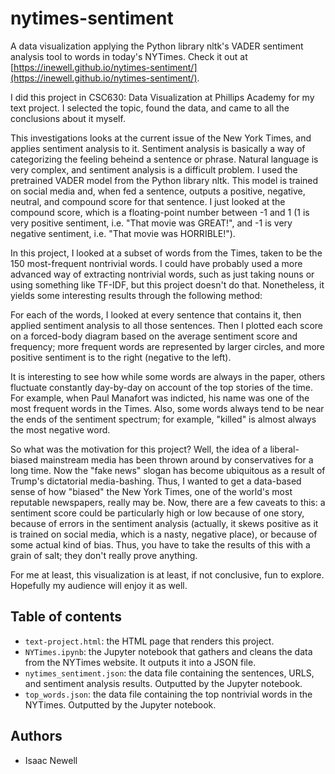 # nytimes-sentiment
A data visualization applying the Python library nltk's VADER sentiment analysis tool to words in today's NYTimes. Check it out at [https://inewell.github.io/nytimes-sentiment/](https://inewell.github.io/nytimes-sentiment/).

I did this project in CSC630: Data Visualization at Phillips Academy for my text project. I selected the topic, found the data, and came to all the conclusions about it myself.

This investigations looks at the current issue of the New York Times, and applies sentiment analysis to it. Sentiment analysis is basically a way of categorizing the feeling beheind a sentence or phrase. Natural language is very complex, and sentiment analysis is a difficult problem. I used the pretrained VADER model from the Python library nltk. This model is trained on social media and, when fed a sentence, outputs a positive, negative, neutral, and compound score for that sentence. I just looked at the compound score, which is a floating-point number between -1 and 1 (1 is very positive sentiment, i.e. "That movie was GREAT!", and -1 is very negative sentiment, i.e. "That movie was HORRIBLE!").

In this project, I looked at a subset of words from the Times, taken to be the 150 most-frequent nontrivial words. I could have probably used a more advanced way of extracting nontrivial words, such as just taking nouns or using something like TF-IDF, but this project doesn't do that. Nonetheless, it yields some interesting results through the following method:

For each of the words, I looked at every sentence that contains it, then applied sentiment analysis to all those sentences. Then I plotted each score on a forced-body diagram based on the average sentiment score and frequency; more frequent words are represented by larger circles, and more positive sentiment is to the right (negative to the left).

It is interesting to see how while some words are always in the paper, others fluctuate constantly day-by-day on account of the top stories of the time. For example, when Paul Manafort was indicted, his name was one of the most frequent words in the Times. Also, some words always tend to be near the ends of the sentiment spectrum; for example, "killed" is almost always the most negative word.

So what was the motivation for this project? Well, the idea of a liberal-biased mainstream media has been thrown around by conservatives for a long time. Now the "fake news" slogan has become ubiquitous as a result of Trump's dictatorial media-bashing. Thus, I wanted to get a data-based sense of how "biased" the New York Times, one of the world's most reputable newspapers, really may be. Now, there are a few caveats to this: a sentiment score could be particularly high or low because of one story, because of errors in the sentiment analysis (actually, it skews positive as it is trained on social media, which is a nasty, negative place), or because of some actual kind of bias. Thus, you have to take the results of this with a grain of salt; they don't really prove anything.

For me at least, this visualization is at least, if not conclusive, fun to explore. Hopefully my audience will enjoy it as well.

## Table of contents
* `text-project.html`: the HTML page that renders this project.
* `NYTimes.ipynb`: the Jupyter notebook that gathers and cleans the data from the NYTimes website. It outputs it into a JSON file.
* `nytimes_sentiment.json`: the data file containing the sentences, URLS, and sentiment analysis results. Outputted by the Jupyter notebook.
* `top_words.json`: the data file containing the top nontrivial words in the NYTimes. Outputted by the Jupyter notebook.

## Authors
* Isaac Newell
